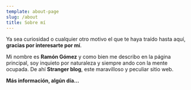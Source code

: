 ```yaml
---
template: about-page
slug: /about
title: Sobre mí
---
```

Ya sea curiosidad o cualquier otro motivo el que te haya traído hasta aquí, **gracias por interesarte por mí**.

Mi nombre es **Ramón Gómez** y como bien me describo en la página principal, soy inquieto por naturaleza y siempre ando con la mente ocupada. De ahí **Stranger blog**, este maravilloso y peculiar sitio web.

**Más información, algún día...**